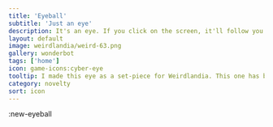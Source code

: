 ```yaml
---
title: 'Eyeball'
subtitle: 'Just an eye'
description: It's an eye. If you click on the screen, it'll follow you around until it gets bored. Find a niche and fill it, that's my motto.
layout: default
image: weirdlandia/weird-63.png
gallery: wonderbot
tags: ['home']
icon: game-icons:cyber-eye
tooltip: I made this eye as a set-piece for Weirdlandia. This one has better tracking, but the other implementation has better randomized motion. I haven't gotten back to figure out where each of them is doing the right thing.
category: novelty
sort: icon
---
```


:new-eyeball
